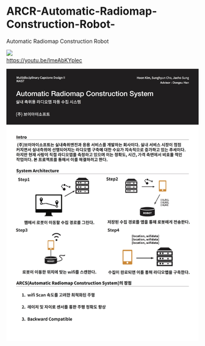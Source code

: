 # ARCR-Automatic-Radiomap-Construction-Robot-
Automatic Radiomap Construction Robot

[![](http://img.youtube.com/vi/lmeAbKYplec/0.jpg)](https://youtu.be/lmeAbKYplec)</br>
https://youtu.be/lmeAbKYplec

![Alt text](/Image/poster.jpg?raw=true "Optional Title")
